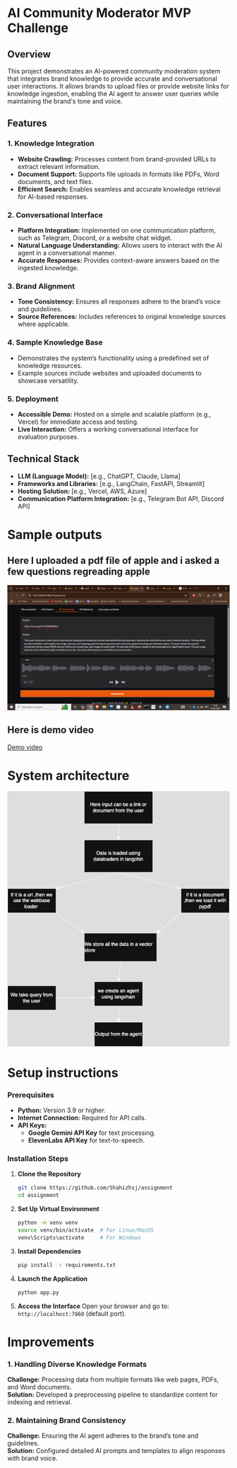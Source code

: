 # AI Community Moderator MVP Challenge

## Overview
This project demonstrates an AI-powered community moderation system that integrates brand knowledge to provide accurate and conversational user interactions. It allows brands to upload files or provide website links for knowledge ingestion, enabling the AI agent to answer user queries while maintaining the brand's tone and voice.


## Features

### 1. Knowledge Integration
- **Website Crawling:** Processes content from brand-provided URLs to extract relevant information.  
- **Document Support:** Supports file uploads in formats like PDFs, Word documents, and text files.  
- **Efficient Search:** Enables seamless and accurate knowledge retrieval for AI-based responses.

### 2. Conversational Interface
- **Platform Integration:** Implemented on one communication platform, such as Telegram, Discord, or a website chat widget.  
- **Natural Language Understanding:** Allows users to interact with the AI agent in a conversational manner.  
- **Accurate Responses:** Provides context-aware answers based on the ingested knowledge.

### 3. Brand Alignment
- **Tone Consistency:** Ensures all responses adhere to the brand’s voice and guidelines.  
- **Source References:** Includes references to original knowledge sources where applicable.

### 4. Sample Knowledge Base
- Demonstrates the system’s functionality using a predefined set of knowledge resources.  
- Example sources include websites and uploaded documents to showcase versatility.

### 5. Deployment
- **Accessible Demo:** Hosted on a simple and scalable platform (e.g., Vercel) for immediate access and testing.  
- **Live Interaction:** Offers a working conversational interface for evaluation purposes.

## Technical Stack

- **LLM (Language Model):** [e.g., ChatGPT, Claude, Llama]  
- **Frameworks and Libraries:** [e.g., LangChain, FastAPI, Streamlit]  
- **Hosting Solution:** [e.g., Vercel, AWS, Azure]  
- **Communication Platform Integration:** [e.g., Telegram Bot API, Discord API]

# Sample outputs

## Here I uploaded a pdf file of apple and i asked a few questions regreading apple 

![File Summarization](https://github.com/Shahizhsj/vahan_assignment/blob/8ef22471733e8627a30ae9787943ddb3dbd19cdd/Screenshot%20(200).png)

## Here is demo video 

[Demo video](https://drive.google.com/file/d/1kgDjLkuWk2rHC7siZbaQ8DB-dYHRFpUf/view?usp=sharing)

# System architecture

![File Summarization](https://github.com/Shahizhsj/assignment/blob/b1b35c04972f12d3d5613a94d119837ffded41ff/assignment.drawio.png)


# Setup instructions

### Prerequisites
- **Python:** Version 3.9 or higher.
- **Internet Connection:** Required for API calls.
- **API Keys:**  
  - **Google Gemini API Key** for text processing.
  - **ElevenLabs API Key** for text-to-speech.
### Installation Steps

1. **Clone the Repository**
   ```bash
   git clone https://github.com/Shahizhsj/assignment
   cd assignment
   ```

2. **Set Up Virtual Environment**
   ```bash
   python -m venv venv
   source venv/bin/activate  # For Linux/MacOS
   venv\Scripts\activate     # For Windows
   ```

3. **Install Dependencies**
   ```bash
   pip install -r requirements.txt
   ```

5. **Launch the Application**
   ```bash
   python app.py
   ```

6. **Access the Interface**
   Open your browser and go to:  
   `http://localhost:7860` (default port).


# Improvements

### 1. Handling Diverse Knowledge Formats  
**Challenge:** Processing data from multiple formats like web pages, PDFs, and Word documents.  
**Solution:** Developed a preprocessing pipeline to standardize content for indexing and retrieval.  

### 2. Maintaining Brand Consistency  
**Challenge:** Ensuring the AI agent adheres to the brand’s tone and guidelines.  
**Solution:** Configured detailed AI prompts and templates to align responses with brand voice.  
